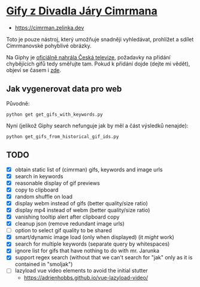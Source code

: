# [Gify z Divadla Járy Cimrmana](https://cimrman.zelinka.dev)

- https://cimrman.zelinka.dev

Toto je pouze nástroj, který umožňuje snadněji vyhledávat, prohlížet a sdílet Cimrmanovské pohyblivé obrázky.

Na Giphy je [oficiálně nahrála Česká televize](https://www.facebook.com/ceskatelevize/posts/10157786507422686), požadavky na přidání chybějících gifů tedy směřujte tam.
Pokud k přidání dojde (dejte mi vědět), objeví se časem i [zde](https://cimrman.zelinka.dev).

## Jak vygenerovat data pro web

Původně:
```shell
python get get_gifs_with_keywords.py
```


Nyní (jelikož Giphy search nefunguje jak by měl a část výsledků nenajde):
```shell
python get_gifs_from_historical_gif_ids.py
```


## TODO
- [x] obtain static list of (cimrman) gifs, keywords and image urls
- [x] search in keywords
- [x] reasonable display of gif previews
- [x] copy to clipboard
- [x] random shuffle on load
- [x] display webm instead of gifs (better quality/size ratio)
- [x] display mp4 instead of webm (better quality/size ratio)
- [x] vanishing tooltip alert after clipboard copy
- [x] cleanup json (remove redundant image urls)
- [ ] option to select gif quality to be shared
- [x] smart/dynamic image load (only when displayed) (it _might_ work)
- [x] search for multiple keywords (separate query by whitespaces)
- [x] ignore list for gifs that have nothing to do with mr. Jarunka
- [x] support regex search (without that we can't search for "jak" only as it is contained in "smoljak")
- [ ] lazyload vue video elements to avoid the initial stutter
  - https://adrienhobbs.github.io/vue-lazyload-video/
